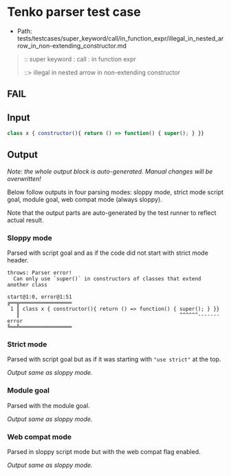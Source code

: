 # Tenko parser test case

- Path: tests/testcases/super_keyword/call/in_function_expr/illegal_in_nested_arrow_in_non-extending_constructor.md

> :: super keyword : call : in function expr
>
> ::> illegal in nested arrow in non-extending constructor
## FAIL

## Input


`````js
class x { constructor(){ return () => function() { super(); } }}
`````

## Output

_Note: the whole output block is auto-generated. Manual changes will be overwritten!_

Below follow outputs in four parsing modes: sloppy mode, strict mode script goal, module goal, web compat mode (always sloppy).

Note that the output parts are auto-generated by the test runner to reflect actual result.

### Sloppy mode

Parsed with script goal and as if the code did not start with strict mode header.

`````
throws: Parser error!
  Can only use `super()` in constructors of classes that extend another class

start@1:0, error@1:51
╔══╦═════════════════
 1 ║ class x { constructor(){ return () => function() { super(); } }}
   ║                                                    ^^^^^^------- error
╚══╩═════════════════

`````

### Strict mode

Parsed with script goal but as if it was starting with `"use strict"` at the top.

_Output same as sloppy mode._

### Module goal

Parsed with the module goal.

_Output same as sloppy mode._

### Web compat mode

Parsed in sloppy script mode but with the web compat flag enabled.

_Output same as sloppy mode._
